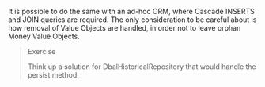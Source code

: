 It is possible to do the same with an ad-hoc ORM, where Cascade INSERTS and JOIN queries are required. The only consideration to be careful about is how removal of Value Objects are handled, in order not to leave orphan Money Value Objects.

> Exercise
>
> Think up a solution for DbalHistoricalRepository that would handle the persist method.



